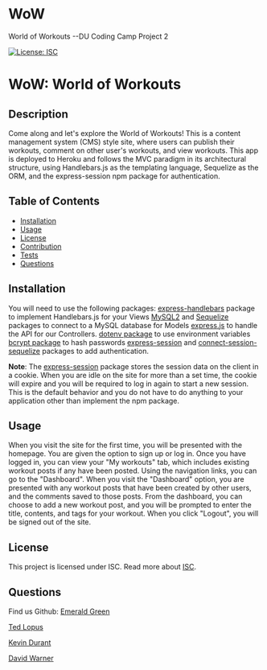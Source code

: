 # WoW
World of Workouts --DU Coding Camp Project 2

[![License: ISC](https://img.shields.io/badge/License-ISC-blue.svg)](https://opensource.org/licenses/ISC)

# WoW: World of Workouts

## Description
Come along and let's explore the World of Workouts!
This is a content management system (CMS) style site, where users can publish their workouts, comment on other user's workouts, and view workouts. This app is deployed to Heroku and follows the MVC paradigm in its architectural structure, using Handlebars.js as the templating language, Sequelize as the ORM, and the express-session npm package for authentication.

## Table of Contents
* [Installation](#installation)
* [Usage](#usage)
* [License](#license)
* [Contribution](#contribution)
* [Tests](#tests)
* [Questions](#questions) 
  
## Installation
You will need to use the following packages: 
[express-handlebars](https://www.npmjs.com/package/express-handlebars) package to implement Handlebars.js for your Views 
[MySQL2](https://www.npmjs.com/package/mysql2) and [Sequelize](https://www.npmjs.com/package/sequelize) packages to connect to a MySQL database for Models [express.js](https://www.npmjs.com/package/express) to handle the API for our Controllers.
[dotenv package](https://www.npmjs.com/package/dotenv) to use environment variables
[bcrypt package](https://www.npmjs.com/package/bcrypt) to hash passwords
[express-session](https://www.npmjs.com/package/express-session) and [connect-session-sequelize](https://www.npmjs.com/package/connect-session-sequelize) packages to add authentication.

**Note**: The [express-session](https://www.npmjs.com/package/express-session) package stores the session data on the client in a cookie. When you are idle on the site for more than a set time, the cookie will expire and you will be required to log in again to start a new session. This is the default behavior and you do not have to do anything to your application other than implement the npm package.

## Usage
When you visit the site for the first time, you will be presented with the homepage. You are given the option to sign up or log in. Once you have logged in, you can view your "My workouts" tab, which includes existing workout posts if any have been posted. Using the navigation links, you can go to the "Dashboard". When you visit the "Dashboard" option, you are presented with any workout posts that have been created by other users, and the comments saved to those posts. From the dashboard, you can choose to add a new workout post, and you will be prompted to enter the title, contents, and tags for your workout. When you click "Logout", you will be signed out of the site.

## License
This project is licensed under  ISC.
Read more about [ISC](https://opensource.org/licenses/ISC).

## Questions
Find us Github: 
[Emerald Green](https://github.com/EmeraldAGreen)

[Ted Lopus](https://github.com/tedlopus)

[Kevin Durant](https://github.com/kevindur4nt)

[David Warner](https://github.com/1dhwarner)

